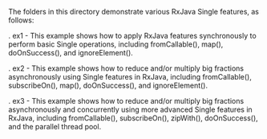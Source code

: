 The folders in this directory demonstrate various RxJava Single
features, as follows:

. ex1 - This example shows how to apply RxJava features synchronously
        to perform basic Single operations, including fromCallable(),
        map(), doOnSuccess(), and ignoreElement().

. ex2 - This example shows how to reduce and/or multiply big fractions
        asynchronously using Single features in RxJava, including
        fromCallable(), subscribeOn(), map(), doOnSuccess(), and
        ignoreElement().

. ex3 - This example shows how to reduce and/or multiply big fractions
        asynchronously and concurrently using more advanced Single
        features in RxJava, including fromCallable(), subscribeOn(),
        zipWith(), doOnSuccess(), and the parallel thread pool.

